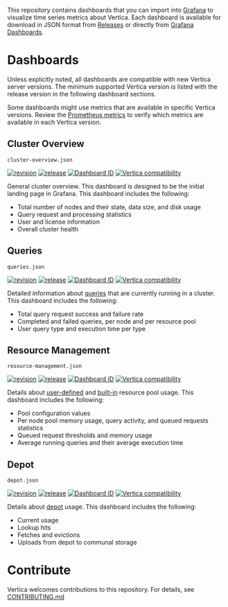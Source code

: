This repository contains dashboards that you can import into [Grafana](https://grafana.com/) to visualize time series metrics about Vertica. Each dashboard is available for download in JSON format from [Releases](https://github.com/vertica/grafana-dashboards/releases) or directly from [Grafana Dashboards](https://grafana.com/grafana/dashboards/).

# Dashboards

Unless explicitly noted, all dashboards are compatible with new Vertica server versions. The minimum supported Vertica version is listed with the release version in the following dashboard sections.

Some dashboards might use metrics that are available in specific Vertica versions. Review the [Prometheus metrics](https://docs.vertica.com/latest/en/admin/managing-db/https-service/prometheus-metrics/) to verify which metrics are available in each Vertica version.

## Cluster Overview

`cluster-overview.json`

[![revision](https://img.shields.io/badge/revision-1-orange.svg)](https://grafana.com/grafana/dashboards/19917-vertica-overview-prometheus/?tab=revisions) [![release](https://img.shields.io/badge/release-1.0.0-green.svg)](https://github.com/vertica/grafana-dashboards/releases) [![Dashboard ID](https://img.shields.io/badge/Dashboard_ID-19917-yellow.svg)](https://grafana.com/grafana/dashboards/?search=19917) [![Vertica compatibility](https://img.shields.io/badge/Vertica-v23.3.0-blue.svg)](https://docs.vertica.com/latest/en/)

General cluster overview. This dashboard is designed to be the initial landing page in Grafana. This dashboard includes the following:

- Total number of nodes and their state, data size, and disk usage
- Query request and processing statistics
- User and license information
- Overall cluster health

## Queries

`queries.json`

[![revision](https://img.shields.io/badge/revision-1-orange.svg)](https://grafana.com/grafana/dashboards/19915-vertica-queries-prometheus/?tab=revisions) [![release](https://img.shields.io/badge/release-1.0.0-green.svg)](https://github.com/vertica/grafana-dashboards/releases) [![Dashboard ID](https://img.shields.io/badge/Dashboard_ID-19915-yellow.svg)](https://grafana.com/grafana/dashboards/?search=19915) [![Vertica compatibility](https://img.shields.io/badge/Vertica-v23.3.0-blue.svg)](https://docs.vertica.com/latest/en/)

Detailed information about [queries](https://docs.vertica.com/latest/en/data-analysis/queries/) that are currently running in a cluster. This dashboard includes the following:

- Total query request success and failure rate
- Completed and failed queries, per node and per resource pool
- User query type and execution time per type

## Resource Management

`resource-management.json`

[![revision](https://img.shields.io/badge/revision-1-orange.svg)](https://grafana.com/grafana/dashboards/19916-vertica-resource-management-prometheus/?tab=revisions) [![release](https://img.shields.io/badge/release-1.0.0-green.svg)](https://github.com/vertica/grafana-dashboards/releases) [![Dashboard ID](https://img.shields.io/badge/Dashboard_ID-19916-yellow.svg)](https://grafana.com/grafana/dashboards/?search=19916) [![Vertica compatibility](https://img.shields.io/badge/Vertica-v23.3.0-blue.svg)](https://docs.vertica.com/latest/en/)

Details about [user-defined](https://docs.vertica.com/latest/en/sql-reference/statements/create-statements/create-resource-pool/) and [built-in](https://docs.vertica.com/latest/en/sql-reference/statements/create-statements/create-resource-pool/built-pools/) resource pool usage. This dashboard includes the following:

- Pool configuration values
- Per node pool memory usage, query activity, and queued requests statistics
- Queued request thresholds and memory usage
- Average running queries and their average execution time

## Depot

`depot.json`

[![revision](https://img.shields.io/badge/revision-1-orange.svg)](https://grafana.com/grafana/dashboards/19914-vertica-depot-prometheus/?tab=revisions) [![release](https://img.shields.io/badge/release-1.0.0-green.svg)](https://github.com/vertica/grafana-dashboards/releases) [![Dashboard ID](https://img.shields.io/badge/Dashboard_ID-19914-yellow.svg)](https://grafana.com/grafana/dashboards/?search=19914) [![Vertica compatibility](https://img.shields.io/badge/Vertica-v23.3.0-blue.svg)](https://docs.vertica.com/latest/en/)

Details about [depot](https://docs.vertica.com/latest/en/eon/depot-management/) usage. This dashboard includes the following:

- Current usage
- Lookup hits
- Fetches and evictions
- Uploads from depot to communal storage

# Contribute

Vertica welcomes contributions to this repository. For details, see [CONTRIBUTING.md](CONTRIBUTING.md)
